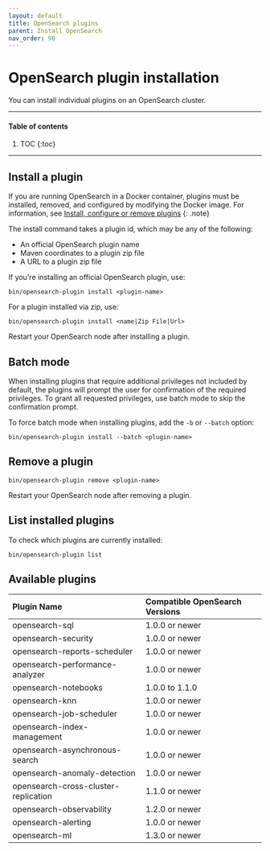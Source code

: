```yaml
---
layout: default
title: OpenSearch plugins
parent: Install OpenSearch
nav_order: 90
---
```


# OpenSearch plugin installation

You can install individual plugins on an OpenSearch cluster.

---

#### Table of contents
1. TOC
{:toc}
  
---

## Install a plugin

If you are running OpenSearch in a Docker container, plugins must be installed, removed, and configured by modifying the Docker image. For information, see [Install, configure or remove plugins]({{site.url}}{{site.baseurl}}/opensearch/install/docker#install-configure-or-remove-plugins)
{: .note}

The install command takes a plugin id, which may be any of the following:

- An official OpenSearch plugin name
- Maven coordinates to a plugin zip file
- A URL to a plugin zip file

If you're installing an official OpenSearch plugin, use:
```
bin/opensearch-plugin install <plugin-name>
```

For a plugin installed via zip, use:
```
bin/opensearch-plugin install <name|Zip File|Url>
```

Restart your OpenSearch node after installing a plugin.

## Batch mode

When installing plugins that require additional privileges not included by default, the plugins will prompt the user for confirmation of the required privileges. To grant all requested privileges, use batch mode to skip the confirmation prompt.

To force batch mode when installing plugins, add the `-b` or `--batch` option:
```
bin/opensearch-plugin install --batch <plugin-name>
```

## Remove a plugin

```
bin/opensearch-plugin remove <plugin-name>
```
Restart your OpenSearch node after removing a plugin.

## List installed plugins

To check which plugins are currently installed:

```
bin/opensearch-plugin list
```

## Available plugins

| Plugin Name | Compatible OpenSearch Versions |
:--- | :--- |
|opensearch-sql | 1.0.0 or newer |
|opensearch-security| 1.0.0 or newer |
|opensearch-reports-scheduler| 1.0.0 or newer |
|opensearch-performance-analyzer| 1.0.0 or newer |
|opensearch-notebooks| 1.0.0 to 1.1.0 |
|opensearch-knn| 1.0.0 or newer |
|opensearch-job-scheduler| 1.0.0 or newer |
|opensearch-index-management| 1.0.0 or newer |
|opensearch-asynchronous-search| 1.0.0 or newer |
|opensearch-anomaly-detection| 1.0.0 or newer |
|opensearch-cross-cluster-replication| 1.1.0 or newer |
|opensearch-observability| 1.2.0 or newer |
|opensearch-alerting| 1.0.0 or newer |
|opensearch-ml| 1.3.0 or newer |